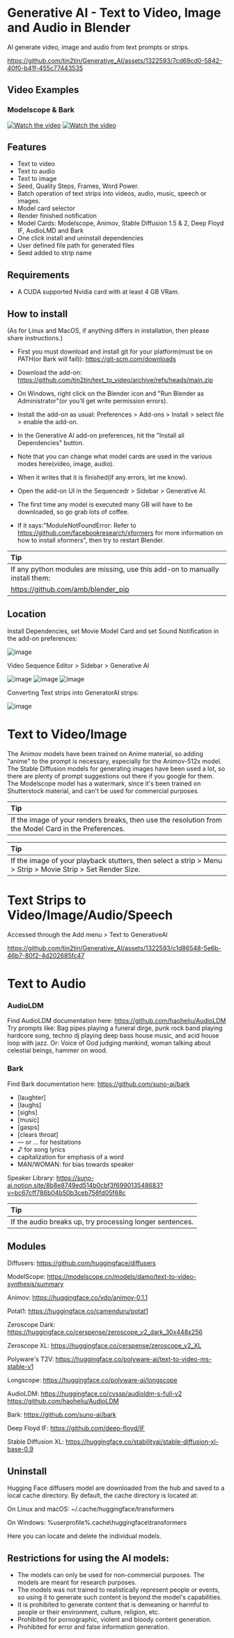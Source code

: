 # Generative AI - Text to Video, Image and Audio in Blender
AI generate video, image and audio from text prompts or strips. 

https://github.com/tin2tin/Generative_AI/assets/1322593/7cd69cd0-5842-40f0-b41f-455c77443535

## Video Examples
### Modelscope & Bark
[![Watch the video](https://img.youtube.com/vi/LejSJGmtEvE/0.jpg)](https://youtu.be/LejSJGmtEvE) [![Watch the video](https://img.youtube.com/vi/AAdQfQjENJU/0.jpg)](https://youtu.be/AAdQfQjENJU)

## Features
* Text to video
* Text to audio
* Text to image
* Seed, Quality Steps, Frames, Word Power. 
* Batch operation of text strips into videos, audio, music, speech or images.
* Model card selector
* Render finished notification
* Model Cards: Modelscope, Animov, Stable Diffusion 1.5 & 2, Deep Floyd IF, AudioLMD and Bark
* One click install and uninstall dependencies
* User defined file path for generated files
* Seed added to strip name

## Requirements
* A CUDA supported Nvidia card with at least 4 GB VRam.

## How to install
(As for Linux and MacOS, if anything differs in installation, then please share instructions.)

* First you must download and install git for your platform(must be on PATH(or Bark will fail)): https://git-scm.com/downloads

* Download the add-on: https://github.com/tin2tin/text_to_video/archive/refs/heads/main.zip

* On Windows, right click on the Blender icon and "Run Blender as Administrator"(or you'll get write permission errors).

* Install the add-on as usual: Preferences > Add-ons > Install > select file > enable the add-on. 

* In the Generative AI add-on preferences, hit the "Install all Dependencies" button.

* Note that you can change what model cards are used in the various modes here(video, image, audio).

* When it writes that it is finished(if any errors, let me know).

* Open the add-on UI in the Sequencedr > Sidebar > Generative AI.

* The first time any model is executed many GB will have to be downloaded, so go grab lots of coffee. 

* If it says:"ModuleNotFoundError: Refer to https://github.com/facebookresearch/xformers for more information on how to install xformers", then try to restart Blender.

Tip           |
:------------- |
If any python modules are missing, use this add-on to manually install them:      |
https://github.com/amb/blender_pip      |


## Location

Install Dependencies, set Movie Model Card and set Sound Notification in the add-on preferences:

![image](https://user-images.githubusercontent.com/1322593/233810577-961de9ec-ce3f-433b-a43c-dd4583fb518c.png)

Video Sequence Editor > Sidebar > Generative AI

![image](https://user-images.githubusercontent.com/1322593/233038942-ae01ed61-9977-4478-b90a-af8282d6556c.png)
![image](https://user-images.githubusercontent.com/1322593/233361486-e8fc96c3-1c3f-4077-af56-98bab66638c3.png)
![image](https://user-images.githubusercontent.com/1322593/233155019-05c514a3-d7cc-4f4f-ba9c-7d77f957fd98.png)

Converting Text strips into GeneratorAI strips:

![image](https://user-images.githubusercontent.com/1322593/232625894-6726d407-c802-4619-864a-0b8b7faeceff.png)

# Text to Video/Image

The Animov models have been trained on Anime material, so adding "anime" to the prompt is necessary, especially for the Animov-512x model. 
The Stable Diffusion models for generating images have been used a lot, so there are plenty of prompt suggestions out there if you google for them. 
The Modelscope model has a watermark, since it's been trained on Shutterstock material, and can't be used for commercial purposes. 

Tip           |
:------------- |
If the image of your renders breaks, then use the resolution from the Model Card in the Preferences.     |

Tip           |
:------------- |
If the image of your playback stutters, then select a strip > Menu > Strip > Movie Strip > Set Render Size.     |


# Text Strips to Video/Image/Audio/Speech

Accessed through the Add menu > Text to GenerativeAI

https://github.com/tin2tin/Generative_AI/assets/1322593/c1d86548-5e6b-46b7-80f2-4d202685fc47


# Text to Audio

### AudioLDM
Find AudioLDM documentation here: https://github.com/haoheliu/AudioLDM
Try prompts like: Bag pipes playing a funeral dirge, punk rock band playing hardcore song, techno dj playing deep bass house music, and acid house loop with jazz.
Or: Voice of God judging mankind, woman talking about celestial beings, hammer on wood.

### Bark
Find Bark documentation here: https://github.com/suno-ai/bark
* [laughter]
* [laughs]
* [sighs]
* [music]
* [gasps]
* [clears throat]
* — or ... for hesitations
* ♪ for song lyrics
* capitalization for emphasis of a word
* MAN/WOMAN: for bias towards speaker

Speaker Library: https://suno-ai.notion.site/8b8e8749ed514b0cbf3f699013548683?v=bc67cff786b04b50b3ceb756fd05f68c

Tip           |
:------------- |
If the audio breaks up, try processing longer sentences.      |

## Modules
Diffusers: https://github.com/huggingface/diffusers

ModelScope: https://modelscope.cn/models/damo/text-to-video-synthesis/summary

Animov: https://huggingface.co/vdo/animov-0.1.1

Potat1: https://huggingface.co/camenduru/potat1

Zeroscope Dark: https://huggingface.co/cerspense/zeroscope_v2_dark_30x448x256

Zeroscope XL: https://huggingface.co/cerspense/zeroscope_v2_XL

Polyware's T2V: https://huggingface.co/polyware-ai/text-to-video-ms-stable-v1

Longscope: https://huggingface.co/polyware-ai/longscope

AudioLDM: https://huggingface.co/cvssp/audioldm-s-full-v2 https://github.com/haoheliu/AudioLDM

Bark: https://github.com/suno-ai/bark

Deep Floyd IF: https://github.com/deep-floyd/IF

Stable Diffusion XL: https://huggingface.co/stabilityai/stable-diffusion-xl-base-0.9



## Uninstall

Hugging Face diffusers model are downloaded from the hub and saved to a local cache directory. By default, the cache directory is located at:

On Linux and macOS: ~/.cache/huggingface/transformers

On Windows: %userprofile%\.cache\huggingface\transformers

Here you can locate and delete the individual models.


## Restrictions for using the AI models:

- The models can only be used for non-commercial purposes. The models are meant for research purposes.
- The models was not trained to realistically represent people or events, so using it to generate such content is beyond the model's capabilities.
- It is prohibited to generate content that is demeaning or harmful to people or their environment, culture, religion, etc.
- Prohibited for pornographic, violent and bloody content generation.
- Prohibited for error and false information generation.








